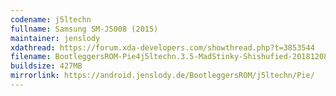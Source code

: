 ```yaml
---
codename: j5ltechn
fullname: Samsung SM-J5008 (2015)
maintainer: jenslody
xdathread: https://forum.xda-developers.com/showthread.php?t=3853544
filename: BootleggersROM-Pie4j5ltechn.3.5-MadStinky-Shishufied-20181208.zip
buildsize: 427MB
mirrorlink: https://android.jenslody.de/BootleggersROM/j5ltechn/Pie/
---
```


